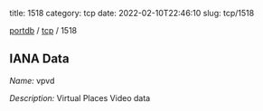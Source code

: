 title: 1518
category: tcp
date: 2022-02-10T22:46:10
slug: tcp/1518

[portdb](/) / [tcp](/category/tcp.html) / 1518


## IANA Data

_Name:_ vpvd

_Description:_ Virtual Places Video data

